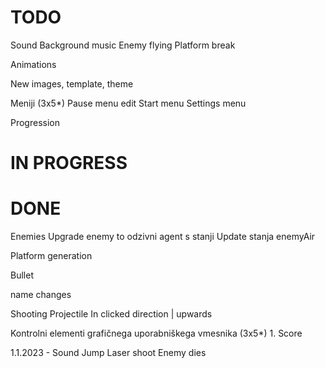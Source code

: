 # TODO
Sound
    Background music
    Enemy flying
    Platform break

Animations

New images, template, theme

Meniji (3x5*)
    Pause menu edit
    Start menu
    Settings menu

Progression
<!-- 
Level 1: Normal blocks no enemies
Level 2: Normal blocks enemies
Level 3: All blocks enemies
-->

# IN PROGRESS


# DONE
Enemies Upgrade enemy to odzivni agent s stanji Update stanja enemyAir

Platform generation

Bullet

name changes

Shooting Projectile In clicked direction | upwards

Kontrolni elementi grafičnega uporabniškega vmesnika (3x5*)
    1. Score 

1.1.2023 - Sound
    Jump
    Laser shoot
    Enemy dies